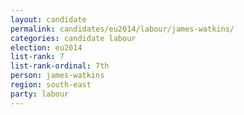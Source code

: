 ```yaml
---
layout: candidate
permalink: candidates/eu2014/labour/james-watkins/
categories: candidate labour
election: eu2014
list-rank: 7
list-rank-ordinal: 7th
person: james-watkins
region: south-east
party: labour
---
```


